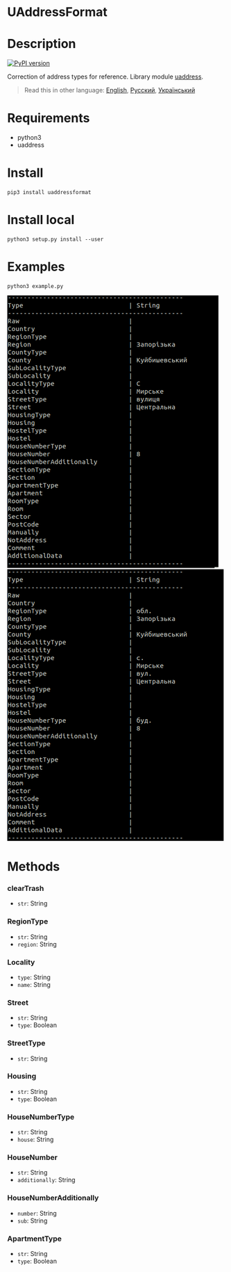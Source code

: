 # UAddressFormat

# Description
[![PyPI version](https://badge.fury.io/py/uaddressformat.svg)](https://badge.fury.io/py/uaddressformat)

Correction of address types for reference. Library module [uaddress](https://github.com/RapidappsIT/uaddress). 

> Read this in other language: [English](README.en.md), [Русский](README.md), [Український](README.ua.md)

# Requirements
* python3
* uaddress

# Install
```shell
pip3 install uaddressformat
```
# Install local
```shell
python3 setup.py install --user
```

# Examples
```shell
python3 example.py
```
![before](doc/before.png) ![after](doc/after.png)

# Methods
### clearTrash
* `str`: String
### RegionType
* `str`: String
* `region`: String
### Locality
* `type`: String
* `name`: String
### Street
* `str`: String
* `type`: Boolean
### StreetType
* `str`: String
### Housing
* `str`: String
* `type`: Boolean
### HouseNumberType
* `str`: String
* `house`: String
### HouseNumber
* `str`: String
* `additionally`: String
### HouseNumberAdditionally
* `number`: String
* `sub`: String
### ApartmentType
* `str`: String
* `type`: Boolean
